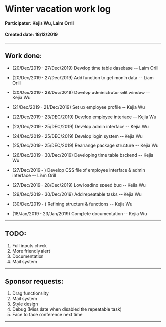 # Winter vacation work log

#### Participater: Kejia Wu, Laim Orril
#### Created date: 18/12/2019
----

## Work done:
* (20/Dec/2019 - 27/Dec/2019) Develop time table dasebase -- Laim Orill
* (20/Dec/2019 - 27/Dec/2019) Add function to get month data -- Liam Orill
* (20/Dec/2019 - 28/Dec/2019) Develop administrator edit window -- Kejia Wu
* (21/Dec/2019 - 21/Dec/2019) Set up employee profile --  Kejia Wu
* (22/Dec/2019 - 23/DEC/2019) Develop employee interface -- Kejia Wu
* (23/Dec/2019 - 25/DEC/2019) Develop admin interface -- Kejia Wu
* (24/Dec/2019 - 25/DEC/2019) Develop login system -- Kejia Wu
* (25/Dec/2019 - 25/DEC/2019) Rearrange package structure -- Kejia Wu
* (26/Dec/2019 - 30/Dec/2019) Developing time table backend -- Kejia Wu
* (27/Dec/2019 - ) Develop CSS file of employee interface & admin interface -- Liam Orill
* (27/Dec/2019 - 28/Dec/2019) Low loading speed bug -- Kejia Wu
* (29/Dec/2019 - 30/Dec/2019) Add repeatable tasks -- Kejia Wu
* (30/Dec/2019 - ) Refining structure & functions -- Kejia Wu

* (18/Jan/2019 - 23/Jan/2019) Complete documentation -- Kejia Wu
----

## TODO:
1. Full inputs check
2. More friendly alert
3. Documentation
4. Mail system
----

## Sponsor requests:
1. Drag functionality
2. Mail system
3. Style design
4. Debug (Miss date when disabled the repeatable task)
5. Face to face conference next time
----